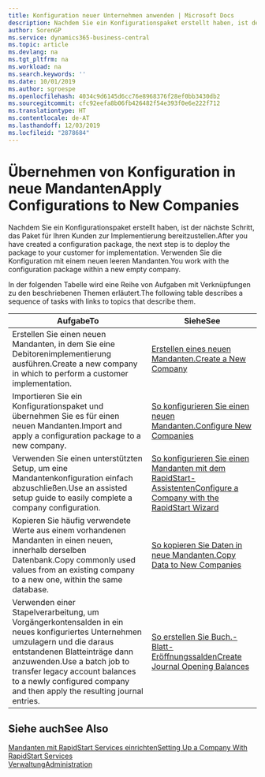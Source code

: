 ```yaml
---
title: Konfiguration neuer Unternehmen anwenden | Microsoft Docs
description: Nachdem Sie ein Konfigurationspaket erstellt haben, ist der nächste Schritt, das Paket für Ihren Kunden zur Implementierung bereitzustellen. Verwenden Sie die Konfiguration mit einem neuen leeren Mandanten.
author: SorenGP
ms.service: dynamics365-business-central
ms.topic: article
ms.devlang: na
ms.tgt_pltfrm: na
ms.workload: na
ms.search.keywords: ''
ms.date: 10/01/2019
ms.author: sgroespe
ms.openlocfilehash: 4034c9d6145d6cc76e8968376f28ef0bb3430db2
ms.sourcegitcommit: cfc92eefa8b06fb426482f54e393f0e6e222f712
ms.translationtype: HT
ms.contentlocale: de-AT
ms.lasthandoff: 12/03/2019
ms.locfileid: "2878684"
---
```

# <a name="apply-configurations-to-new-companies"></a><span data-ttu-id="d3fd9-104">Übernehmen von Konfiguration in neue Mandanten</span><span class="sxs-lookup"><span data-stu-id="d3fd9-104">Apply Configurations to New Companies</span></span>
<span data-ttu-id="d3fd9-105">Nachdem Sie ein Konfigurationspaket erstellt haben, ist der nächste Schritt, das Paket für Ihren Kunden zur Implementierung bereitzustellen.</span><span class="sxs-lookup"><span data-stu-id="d3fd9-105">After you have created a configuration package, the next step is to deploy the package to your customer for implementation.</span></span> <span data-ttu-id="d3fd9-106">Verwenden Sie die Konfiguration mit einem neuen leeren Mandanten.</span><span class="sxs-lookup"><span data-stu-id="d3fd9-106">You work with the configuration package within a new empty company.</span></span>  

 <span data-ttu-id="d3fd9-107">In der folgenden Tabelle wird eine Reihe von Aufgaben mit Verknüpfungen zu den beschriebenen Themen erläutert.</span><span class="sxs-lookup"><span data-stu-id="d3fd9-107">The following table describes a sequence of tasks with links to topics that describe them.</span></span>

|<span data-ttu-id="d3fd9-108">**Aufgabe**</span><span class="sxs-lookup"><span data-stu-id="d3fd9-108">**To**</span></span>|<span data-ttu-id="d3fd9-109">**Siehe**</span><span class="sxs-lookup"><span data-stu-id="d3fd9-109">**See**</span></span>|  
|------------|-------------|  
|<span data-ttu-id="d3fd9-110">Erstellen Sie einen neuen Mandanten, in dem Sie eine Debitorenimplementierung ausführen.</span><span class="sxs-lookup"><span data-stu-id="d3fd9-110">Create a new company in which to perform a customer implementation.</span></span>|[<span data-ttu-id="d3fd9-111">Erstellen eines neuen Mandanten.</span><span class="sxs-lookup"><span data-stu-id="d3fd9-111">Create a New Company</span></span>](admin-how-to-create-a-new-company.md)|  
|<span data-ttu-id="d3fd9-112">Importieren Sie ein Konfigurationspaket und übernehmen Sie es für einen neuen Mandanten.</span><span class="sxs-lookup"><span data-stu-id="d3fd9-112">Import and apply a configuration package to a new company.</span></span>|[<span data-ttu-id="d3fd9-113">So konfigurieren Sie einen neuen Mandanten.</span><span class="sxs-lookup"><span data-stu-id="d3fd9-113">Configure New Companies</span></span>](admin-how-to-configure-new-companies.md)|  
|<span data-ttu-id="d3fd9-114">Verwenden Sie einen unterstützten Setup, um eine Mandantenkonfiguration einfach abzuschließen.</span><span class="sxs-lookup"><span data-stu-id="d3fd9-114">Use an assisted setup guide to easily complete a company configuration.</span></span>|[<span data-ttu-id="d3fd9-115">So konfigurieren Sie einen Mandanten mit dem RapidStart-Assistenten</span><span class="sxs-lookup"><span data-stu-id="d3fd9-115">Configure a Company with the RapidStart Wizard</span></span>](admin-how-to-configure-a-company-with-the-rapidstart-wizard.md)|
|<span data-ttu-id="d3fd9-116">Kopieren Sie häufig verwendete Werte aus einem vorhandenen Mandanten in einen neuen, innerhalb derselben Datenbank.</span><span class="sxs-lookup"><span data-stu-id="d3fd9-116">Copy commonly used values from an existing company to a new one, within the same database.</span></span>|[<span data-ttu-id="d3fd9-117">So kopieren Sie Daten in neue Mandanten.</span><span class="sxs-lookup"><span data-stu-id="d3fd9-117">Copy Data to New Companies</span></span>](admin-how-to-copy-data-to-new-companies.md)|  
|<span data-ttu-id="d3fd9-118">Verwenden einer Stapelverarbeitung, um Vorgängerkontensalden in ein neues konfiguriertes Unternehmen umzulagern und die daraus entstandenen Blatteinträge dann anzuwenden.</span><span class="sxs-lookup"><span data-stu-id="d3fd9-118">Use a batch job to transfer legacy account balances to a newly configured company and then apply the resulting journal entries.</span></span>|[<span data-ttu-id="d3fd9-119">So erstellen Sie Buch.-Blatt-Eröffnungssalden</span><span class="sxs-lookup"><span data-stu-id="d3fd9-119">Create Journal Opening Balances</span></span>](admin-how-to-create-journal-opening-balances.md)|  

## <a name="see-also"></a><span data-ttu-id="d3fd9-120">Siehe auch</span><span class="sxs-lookup"><span data-stu-id="d3fd9-120">See Also</span></span>  
[<span data-ttu-id="d3fd9-121">Mandanten mit RapidStart Services einrichten</span><span class="sxs-lookup"><span data-stu-id="d3fd9-121">Setting Up a Company With RapidStart Services</span></span>](admin-set-up-a-company-with-rapidstart.md)  
[<span data-ttu-id="d3fd9-122">Verwaltung</span><span class="sxs-lookup"><span data-stu-id="d3fd9-122">Administration</span></span>](admin-setup-and-administration.md)
